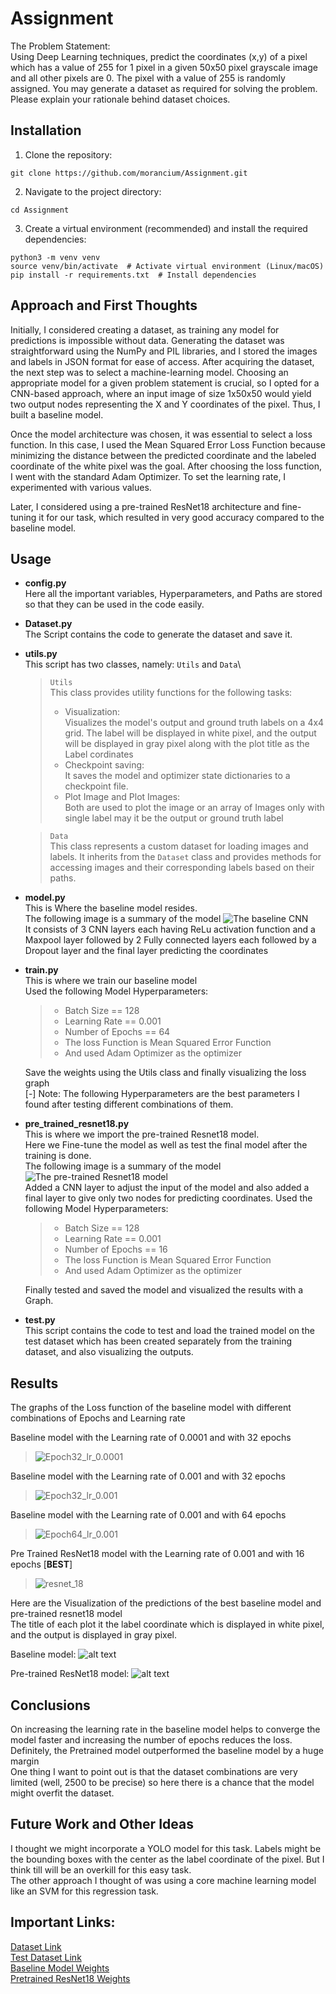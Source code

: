 # Assignment
The Problem Statement:\
Using Deep Learning techniques, predict the coordinates (x,y) of a pixel which has a value of
255 for 1 pixel in a given 50x50 pixel grayscale image and all other pixels are 0. The pixel with a
value of 255 is randomly assigned. You may generate a dataset as required for solving the
problem. Please explain your rationale behind dataset choices.

## Installation
1. Clone the repository:
```
git clone https://github.com/morancium/Assignment.git
```
2. Navigate to the project directory:
``` 
cd Assignment
```
3. Create a virtual environment (recommended) and install the required dependencies:
```
python3 -m venv venv
source venv/bin/activate  # Activate virtual environment (Linux/macOS)
pip install -r requirements.txt  # Install dependencies
```

## Approach and First Thoughts  
Initially, I considered creating a dataset, as training any model for predictions is impossible without data. Generating the dataset was straightforward using the NumPy and PIL libraries, and I stored the images and labels in JSON format for ease of access. After acquiring the dataset, the next step was to select a machine-learning model. Choosing an appropriate model for a given problem statement is crucial, so I opted for a CNN-based approach, where an input image of size 1x50x50 would yield two output nodes representing the X and Y coordinates of the pixel. Thus, I built a baseline model.

Once the model architecture was chosen, it was essential to select a loss function. In this case, I used the Mean Squared Error Loss Function because minimizing the distance between the predicted coordinate and the labeled coordinate of the white pixel was the goal. After choosing the loss function, I went with the standard Adam Optimizer. To set the learning rate, I experimented with various values. 

Later, I considered using a pre-trained ResNet18 architecture and fine-tuning it for our task, which resulted in very good accuracy compared to the baseline model.



## Usage

- **config.py**\
Here all the important variables, Hyperparameters, and Paths are stored so that they can be used in the code easily.

- **Dataset.py**\
The Script contains the code to generate the dataset and save it.

- **utils.py** \
This script has two classes, namely: `Utils` and `Data`\
    > `Utils`\
    > This class provides utility functions for the following tasks: 
    > - Visualization:\
       Visualizes the model's output and ground truth labels on a 4x4 grid. The label will be displayed in white pixel, and the output will be displayed in gray pixel along with the plot title as the Label cordinates
    > - Checkpoint saving:\
        It saves the model and optimizer state dictionaries to a checkpoint file.
    > - Plot Image and Plot Images:\
        Both are used to plot the image or an array of Images only with single label may it be the output or ground truth label
    
    > `Data`  
    > This class represents a custom dataset for loading images and labels.
    > It inherits from the `Dataset` class and provides methods for accessing images
    and their corresponding labels based on their paths.

- **model.py**  
This is Where the baseline model resides.  
The following image is a summary of the model
![The baseline CNN](baseline.onnx.png "The Baseline CNN Model")  
It consists of 3 CNN layers each having ReLu activation function and a Maxpool layer followed by 2 Fully connected layers each followed by a Dropout layer and the final layer predicting the coordinates

- **train.py**  
This is where we train our baseline model  
Used the following Model Hyperparameters:  
    > - Batch Size == 128  
    > - Learning Rate == 0.001
    > - Number of Epochs == 64
    > - The loss Function is Mean Squared Error Function
    > - And used Adam Optimizer as the optimizer  

    Save the weights using the Utils class and finally visualizing the loss graph  
    [-] Note: The following Hyperparameters are the best parameters I found after testing different combinations of them.

- **pre_trained_resnet18.py**  
This is where we import the pre-trained Resnet18 model.  
Here we Fine-tune the model as well as test the final model after the training is done.  
The following image is a summary of the model
![The pre-trained Resnet18 model](PreTrainedResNet18.onnx.png "The pre-trained Resnet18 Model")  
Added a CNN layer to adjust the input of the model and also added a final layer to give only two nodes for predicting coordinates.
Used the following Model Hyperparameters:  
    > - Batch Size == 128  
    > - Learning Rate == 0.001
    > - Number of Epochs == 16
    > - The loss Function is Mean Squared Error Function
    > - And used Adam Optimizer as the optimizer  

    Finally tested and saved the model and visualized the results with a Graph.

- **test.py**  
This script contains the code to test and load the trained model on the test dataset which has been created separately from the training dataset, and also visualizing the outputs.


## Results
The graphs of the Loss function of the baseline model with different combinations of Epochs and Learning rate  

Baseline model with the Learning rate of 0.0001 and with 32 epochs  
> ![Epoch32_lr_0.0001](Epoch32_lr_0.0001-1.png)  

Baseline model with the Learning rate of 0.001 and with 32 epochs  
> ![Epoch32_lr_0.001](Epoch32_lr_0.001.png)  

Baseline model with the Learning rate of 0.001 and with 64 epochs 
> ![Epoch64_lr_0.001](Epoch64_lr_0.001.png)  

Pre Trained ResNet18 model with the Learning rate of 0.001 and with 16 epochs [**BEST**]
> ![resnet_18](resnet_18.png)  

Here are the Visualization of the predictions of the best baseline model and pre-trained resnet18 model  
The title of each plot it the label coordinate which is displayed in white pixel, and the output is displayed in gray pixel.  

Baseline model: 
![alt text](Visual_Epoch64_lr_0.001.png)

Pre-trained ResNet18 model:
![alt text](Visual_Resnet18.png)

## Conclusions
On increasing the learning rate in the baseline model helps to converge the model faster and increasing the number of epochs reduces the loss.  
Definitely, the Pretrained model outperformed the baseline model by a huge margin    
One thing I want to point out is that the dataset combinations are very limited (well, 2500 to be precise) so here there is a chance that the model might overfit the dataset.

## Future Work and Other Ideas
I thought we might incorporate a YOLO model for this task. Labels might be the bounding boxes with the center as the label coordinate of the pixel. But I think till will be an overkill for this easy task.  
The other approach I thought of was using a core machine learning model like an SVM for this regression task.

## Important Links:
[Dataset Link](https://drive.google.com/file/d/1L5O--bGABt_Hy_PIzKbfbE02f0tdhKlv/view?usp=sharing)  
[Test Dataset Link](https://drive.google.com/file/d/1HzlQ9N_lGAqnhQYXXctLBTJ3LhrDhogy/view?usp=sharing)  
[Baseline Model Weights](https://drive.google.com/file/d/16KJ1F3eHFj2YUfZs9eWD5cq4Sb9U_qiU/view?usp=drive_link)  
[Pretrained ResNet18 Weights](https://drive.google.com/file/d/1gw_PLAZ-iT9SK_66PQxC_JPGuWO1Ndxe/view?usp=drive_link)